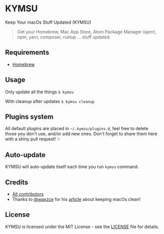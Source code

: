 # KYMSU
Keep Your macOs Stuff Updated (KYMSU)

> Get your Homebrew, Mac App Store, Atom Package Manager (apm), npm, yarn, composer, rustup ... stuff updated.

## Requirements

- [Homebrew](https://brew.sh)

## Usage

Only update all the things
`$ kymsu`

With cleanup after updates
`$ kymsu cleanup`

## Plugins system

All default plugins are placed in `~/.kymsu/plugins.d`, feel free to delete those you don't use, and/or add new ones.
Don't forget to share them here with a shiny pull request! ✨

## Auto-update

KYMSU will auto-update itself each time you run `kymsu` command.

## Credits

* [All contributors](https://github.com/welcomattic/kymsu/graphs/contributors)
* Thanks to [@waxzce](https://github.com/waxzce) for his [article](https://medium.com/@waxzce/keeping-macos-clean-this-is-my-osx-brew-update-cli-command-6c8f12dc1731) about keeping macOs clean!

## License

KYMSU is licensed under the MIT License - see the [LICENSE](LICENSE) file
for details.
